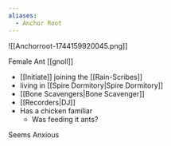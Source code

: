 ```yaml
---
aliases:
  - Anchor Root
---
```

![[Anchorroot-1744159920045.png]]

Female Ant [[gnoll]]
* [[Initiate]] joining the [[Rain-Scribes]] 
* living in [[Spire Dormitory|Spire Dormitory]]
* [[Bone Scavengers|Bone Scavenger]]
* [[Recorders|DJ]]
* Has a chicken familiar
	* Was feeding it ants?

Seems Anxious
